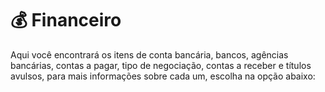 # 💰 Financeiro

Aqui você encontrará os itens de conta bancária, bancos, agências bancárias, contas a pagar, tipo de negociação, contas a receber e títulos avulsos, para mais informações sobre cada um, escolha na opção abaixo:

